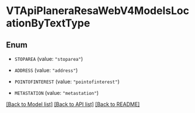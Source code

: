 # VTApiPlaneraResaWebV4ModelsLocationByTextType

## Enum


* `STOPAREA` (value: `"stoparea"`)

* `ADDRESS` (value: `"address"`)

* `POINTOFINTEREST` (value: `"pointofinterest"`)

* `METASTATION` (value: `"metastation"`)


[[Back to Model list]](../README.md#documentation-for-models) [[Back to API list]](../README.md#documentation-for-api-endpoints) [[Back to README]](../README.md)


